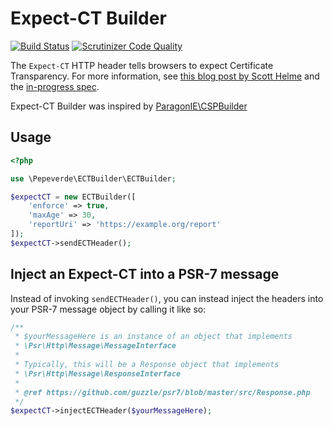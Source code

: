 # Expect-CT Builder

[![Build Status](https://travis-ci.org/pepeverde/Expect-CT-Builder.svg?branch=master)](https://travis-ci.org/pepeverde/Expect-CT-Builder)
[![Scrutinizer Code Quality](https://scrutinizer-ci.com/g/pepeverde/Expect-CT-Builder/badges/quality-score.png?b=master)](https://scrutinizer-ci.com/g/pepeverde/Expect-CT-Builder/?branch=master)

The `Expect-CT` HTTP header tells browsers to expect Certificate Transparency. For more information, see [this blog post by Scott Helme](https://scotthelme.co.uk/a-new-security-header-expect-ct/) and the [in-progress spec](https://datatracker.ietf.org/doc/draft-stark-expect-ct).

Expect-CT Builder was inspired by [ParagonIE\CSPBuilder](https://github.com/paragonie/csp-builder)

## Usage

```php
<?php

use \Pepeverde\ECTBuilder\ECTBuilder;

$expectCT = new ECTBuilder([
    'enforce' => true,
    'maxAge' => 30,
    'reportUri' => 'https://example.org/report'
]);
$expectCT->sendECTHeader();
```

## Inject an Expect-CT into a PSR-7 message

Instead of invoking `sendECTHeader()`, you can instead inject the headers into
your PSR-7 message object by calling it like so:

```php
/**
 * $yourMessageHere is an instance of an object that implements 
 * \Psr\Http\Message\MessageInterface
 *
 * Typically, this will be a Response object that implements 
 * \Psr\Http\Message\ResponseInterface
 *
 * @ref https://github.com/guzzle/psr7/blob/master/src/Response.php
 */
$expectCT->injectECTHeader($yourMessageHere);
```
